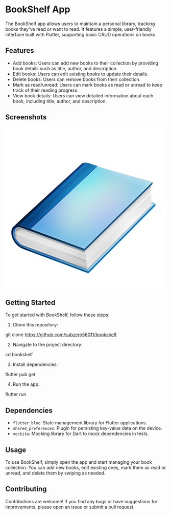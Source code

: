 # BookShelf App

The BookShelf app allows users to maintain a personal library, tracking books they've read or want to read. It features a simple, user-friendly interface built with Flutter, supporting basic CRUD operations on books.

## Features

- Add books: Users can add new books to their collection by providing book details such as title, author, and description.
- Edit books: Users can edit existing books to update their details.
- Delete books: Users can remove books from their collection.
- Mark as read/unread: Users can mark books as read or unread to keep track of their reading progress.
- View book details: Users can view detailed information about each book, including title, author, and description.

## Screenshots

![Screenshot 1](assets/screenshots/screenshot.png)

## Getting Started

To get started with BookShelf, follow these steps:

1. Clone this repository:

  git clone https://github.com/subzero56011/bookshelf

2. Navigate to the project directory:

  cd bookshelf

3. Install dependencies:

flutter pub get


4. Run the app:

  flutter run


## Dependencies

- `flutter_bloc`: State management library for Flutter applications.
- `shared_preferences`: Plugin for persisting key-value data on the device.
- `mockito`: Mocking library for Dart to mock dependencies in tests.

## Usage

  To use BookShelf, simply open the app and start managing your book collection. You can add new books, edit existing ones, mark them as read or unread, and delete them by swiping as needed.

## Contributing

  Contributions are welcome! If you find any bugs or have suggestions for improvements, please open an issue or submit a pull request.





